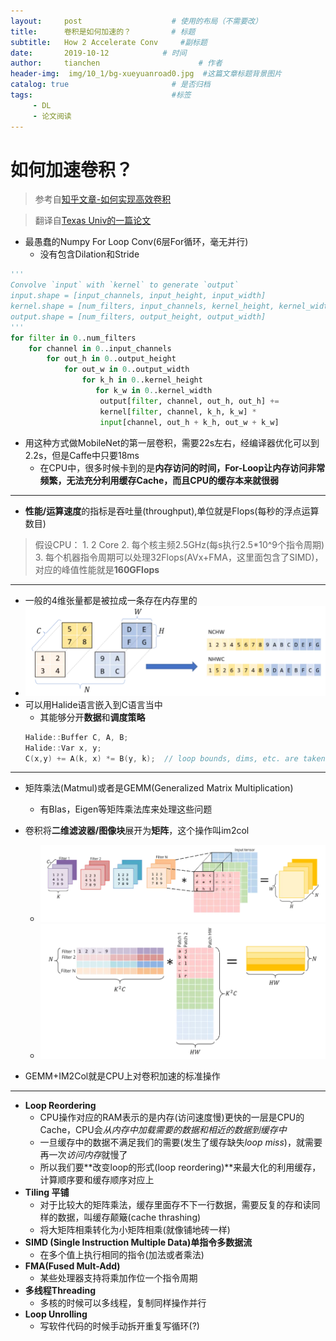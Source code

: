 ```yaml
---
layout:     post                    # 使用的布局（不需要改）
title:      卷积是如何加速的？         # 标题 
subtitle:   How 2 Accelerate Conv     #副标题
date:       2019-10-12            # 时间
author:     tianchen                      # 作者
header-img:  img/10_1/bg-xueyuanroad0.jpg  #这篇文章标题背景图片  
catalog: true                       # 是否归档
tags:                               #标签
     - DL
     - 论文阅读
---
```


# 如何加速卷积？

> 参考自[知乎文章-如何实现高效卷积](https://zhuanlan.zhihu.com/p/85344625)

> 翻译自[Texas Univ的一篇论文](https://www.cs.utexas.edu/~flame/pubs/GotoTOMS_revision.pdf)

* 最愚蠢的Numpy For Loop Conv(6层For循环，毫无并行)
    * 没有包含Dilation和Stride
``` python
'''
Convolve `input` with `kernel` to generate `output`    
input.shape = [input_channels, input_height, input_width]    
kernel.shape = [num_filters, input_channels, kernel_height, kernel_width]    
output.shape = [num_filters, output_height, output_width]
'''
for filter in 0..num_filters    
    for channel in 0..input_channels        
        for out_h in 0..output_height            
            for out_w in 0..output_width                
                for k_h in 0..kernel_height    
                   for k_w in 0..kernel_width   
                    output[filter, channel, out_h, out_h] +=   
                    kernel[filter, channel, k_h, k_w] *    
                    input[channel, out_h + k_h, out_w + k_w]
```
* 用这种方式做MobileNet的第一层卷积，需要22s左右，经编译器优化可以到2.2s，但是Caffe中只要18ms
    * 在CPU中，很多时候卡到的是**内存访问的时间，For-Loop让内存访问非常频繁，无法充分利用缓存Cache，而且CPU的缓存本来就很弱**

---
* **性能/运算速度**的指标是吞吐量(throughput),单位就是Flops(每秒的浮点运算数目)

> 假设CPU： 1. 2 Core 2. 每个核主频2.5GHz(每s执行2.5*10^9个指令周期) 3. 每个机器指令周期可以处理32Flops(AVx+FMA，这里面包含了SIMD)，对应的峰值性能就是**160GFlops**

---
* 一般的4维张量都是被拉成一条存在内存里的
* ![](https://github.com/A-suozhang/MyPicBed/raw/master/img/20191012194858.png)
* 可以用Halide语言嵌入到C语言当中
    * 其能够分开**数据**和**调度策略**
    ``` c
    Halide::Buffer C, A, B;
    Halide::Var x, y;
    C(x,y) += A(k, x) *= B(y, k);  // loop bounds, dims, etc. are taken care of automatically
    ```
---
* 矩阵乘法(Matmul)或者是GEMM(Generalized Matrix Multiplication)
    * 有Blas，Eigen等矩阵乘法库来处理这些问题
* 卷积将**二维滤波器/图像块**展开为**矩阵**，这个操作叫im2col   
    * ![](https://github.com/A-suozhang/MyPicBed/raw/master/img/20191012195241.png)
    * ![](https://github.com/A-suozhang/MyPicBed/raw/master/img/20191012195308.png)

* GEMM+IM2Col就是CPU上对卷积加速的标准操作

---
* **Loop Reordering**
    * CPU操作对应的RAM表示的是内存(访问速度慢)更快的一层是CPU的Cache，CPU会*从内存中加载需要的数据和相近的数据到缓存中*
    * 一旦缓存中的数据不满足我们的需要(发生了缓存缺失*loop miss*)，就需要再一次*访问内存*就慢了
    * 所以我们要**改变loop的形式(loop reordering)**来最大化的利用缓存，计算顺序要和缓存顺序对应上
* **Tiling 平铺**
    * 对于比较大的矩阵乘法，缓存里面存不下一行数据，需要反复的存和读同样的数据，叫缓存颠簸(cache thrashing)
    * 将大矩阵相乘转化为小矩阵相乘(就像铺地砖一样)
* **SIMD (Single Instruction Multiple Data)单指令多数据流**
    * 在多个值上执行相同的指令(加法或者乘法)
* **FMA(Fused Mult-Add)**
    * 某些处理器支持将乘加作位一个指令周期
* **多线程Threading**
    * 多核的时候可以多线程，复制同样操作并行
* **Loop Unrolling**
    * 写软件代码的时候手动拆开重复写循环(?)